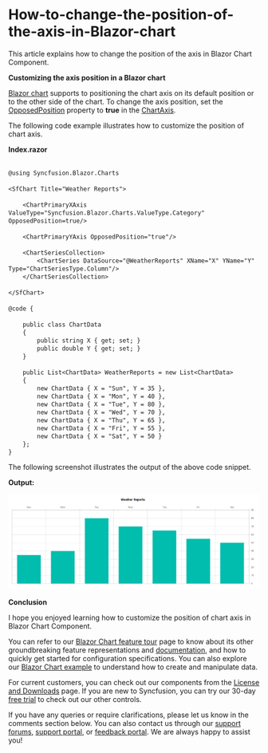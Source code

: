 # How-to-change-the-position-of-the-axis-in-Blazor-chart

This article explains how to change the position of the axis in Blazor Chart Component.

**Customizing the axis position in a Blazor chart**

[Blazor chart](https://www.syncfusion.com/blazor-components/blazor-charts) supports to positioning the chart axis on its default position or to the other side of the chart. To change the axis position, set the [OpposedPosition](https://help.syncfusion.com/cr/blazor/Syncfusion.Blazor.Charts.ChartCommonAxis.html#Syncfusion_Blazor_Charts_ChartCommonAxis_OpposedPosition) property to **true** in the [ChartAxis](https://help.syncfusion.com/cr/blazor/Syncfusion.Blazor.Charts.ChartAxis.html#Syncfusion_Blazor_Charts_ChartAxis__ctor).

The following code example illustrates how to customize the position of chart axis.

**Index.razor**

```cshtml

@using Syncfusion.Blazor.Charts

<SfChart Title="Weather Reports">

    <ChartPrimaryXAxis ValueType="Syncfusion.Blazor.Charts.ValueType.Category" OpposedPosition=true/>

    <ChartPrimaryYAxis OpposedPosition="true"/>    

    <ChartSeriesCollection>
        <ChartSeries DataSource="@WeatherReports" XName="X" YName="Y" Type="ChartSeriesType.Column"/>
    </ChartSeriesCollection>

</SfChart>

@code {

    public class ChartData
    {
        public string X { get; set; }
        public double Y { get; set; }
    }

    public List<ChartData> WeatherReports = new List<ChartData>
    {
        new ChartData { X = "Sun", Y = 35 },
        new ChartData { X = "Mon", Y = 40 },
        new ChartData { X = "Tue", Y = 80 },
        new ChartData { X = "Wed", Y = 70 },
        new ChartData { X = "Thu", Y = 65 },
        new ChartData { X = "Fri", Y = 55 },
        new ChartData { X = "Sat", Y = 50 }
    };
}

```

The following screenshot illustrates the output of the above code snippet.

**Output:**

![](/opposed-axis.png)

**Conclusion**

I hope you enjoyed learning how to customize the position of chart axis in Blazor Chart Component.

You can refer to our [Blazor Chart feature tour](https://www.syncfusion.com/blazor-components/blazor-charts) page to know about its other groundbreaking feature representations and [documentation](https://blazor.syncfusion.com/documentation/chart/getting-started), and how to quickly get started for configuration specifications. You can also explore our [Blazor Chart example](https://blazor.syncfusion.com/demos/chart/line?theme=bootstrap5) to understand how to create and manipulate data.

For current customers, you can check out our components from the [License and Downloads](https://www.syncfusion.com/sales/teamlicense) page. If you are new to Syncfusion, you can try our 30-day [free trial](https://www.syncfusion.com/downloads/blazor) to check out our other controls.

If you have any queries or require clarifications, please let us know in the comments section below. You can also contact us through our [support forums](https://www.syncfusion.com/forums), [support portal](https://support.syncfusion.com/create), or [feedback portal](https://www.syncfusion.com/feedback/blazor-components?control=charts). We are always happy to assist you!